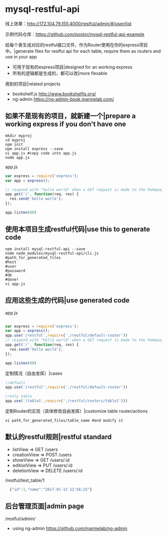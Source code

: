 # mysql-restful-api

线上效果：http://172.104.79.155:4000/restful/admin/#/user/list

示例代码仓库：https://github.com/postor/mysql-restful-api-example


给每个表生成对应的restful接口文件，作为Router使用在你的express项目中。|generate files for restful api for each table, require them as routers and use in your app
- 可用于现有的express项目|designed for an working express
- 所有的逻辑都是生成的，都可以改|more flexable


用到的项目|related projects
- bookshelf.js http://www.bookshelfjs.org/
- ng-admin https://ng-admin-book.marmelab.com/


## 如果不是现有的项目，就新建一个|prepare a working express if you don't have one
```shell
mkdir myproj
cd myproj
npm init
npm install express --save
vi app.js #copy code into app.js
node app.js
```
app.js
```javascript
var express = require('express');
var app = express();

// respond with "hello world" when a GET request is made to the homepage
app.get('/', function(req, res) {
  res.send('hello world');
});

app.listen(80)
```

## 使用本项目生成restful代码|use this to generate code
```shell
npm install mysql-restful-api --save
node node_modules/mysql-restful-api/cli.js
#path_for_generated_files
#host
#user
#password
#db
#done!
vi app.js
```
## 应用这些生成的代码|use generated code
app.js
```javascript

var express = require('express');
var app = express();
app.use('/restful',require('./restful/default-router'))
// respond with "hello world" when a GET request is made to the homepage
app.get('/', function(req, res) {
  res.send('hello world');
});

app.listen(80)
```
定制情况（自由发挥）|cases
```javascript
//default
app.use('/restful',require('./restful/default-router'))

//only table
app.use('/table1',require('./restful/routers/table1')))
```
定制Router的实现（具体修改自由发挥）|customize table router/actions
```shell
vi path_for_generated_files/table_name #and modify it
```
## 默认的restful规则|restful standard
- listView      => GET    /users    
- creationView  => POST   /users    
- showView      => GET    /users/:id
- editionView   => PUT    /users/:id
- deletionView  => DELETE /users/:id

/restful/test_table/1
```javascript
  {"id":1,"name":"2017-01-13 12:56:25"}
```
## 后台管理页面|admin page
/restful/admin/
- using ng-admin https://github.com/marmelab/ng-admin
